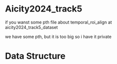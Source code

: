 # Aicity2024_track5



if you wanst some pth file about temporal_roi_align at aicity2024_track5_dataset



we have some pth, but it is too big so i have it private



# Data Structure

